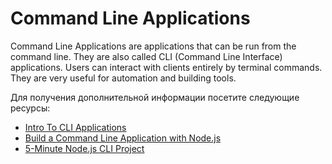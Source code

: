 # Command Line Applications

Command Line Applications are applications that can be run from the command line. They are also called CLI (Command Line Interface) applications. Users can interact with clients entirely by terminal commands. They are very useful for automation and building tools.

Для получения дополнительной информации посетите следующие ресурсы:

- [Intro To CLI Applications](https://learn.co/lessons/intro-to-cli-applications)
- [Build a Command Line Application with Node.js](https://developer.okta.com/blog/2019/06/18/command-line-app-with-nodejs)
- [ 5-Minute Node.js CLI Project](https://www.youtube.com/watch?v=_oHByo8tiEY)
